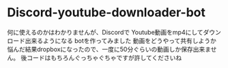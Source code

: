# Discord-youtube-downloader-bot
何に使えるのかはわかりませんが、Discordで Youtube動画をmp4にしてダウンロード出来るようになる botを作ってみました
動画をどうやって共有しようか悩んだ結果dropboxになったので、一度に50分ぐらいの動画しか保存出来ません。
後コードはもちろんぐっちゃぐちゃですが許してくださいね
